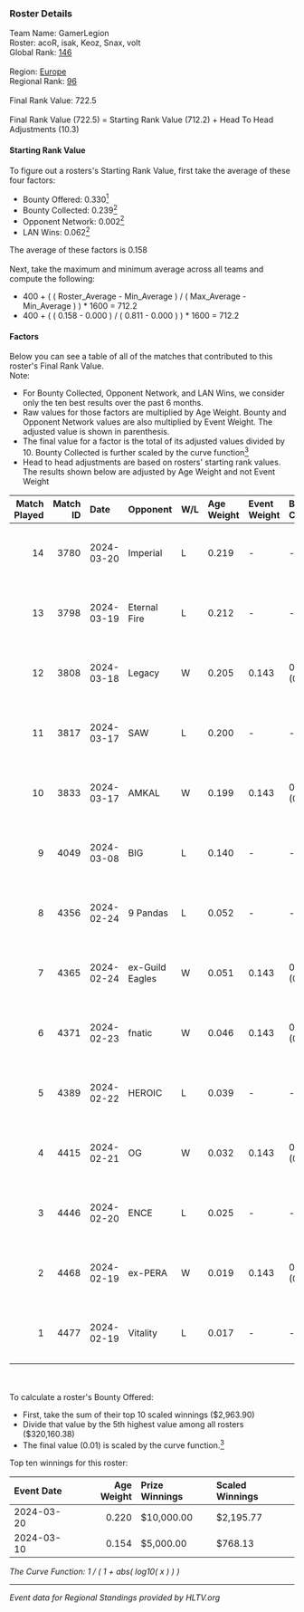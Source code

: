 ### Roster Details<br />
Team Name: GamerLegion<br />
Roster: acoR, isak, Keoz, Snax, volt<br />
Global Rank: [146](../standings_global_2024_08_14.md)<br />
<br />
Region: [Europe]( ../standings_europe_2024_08_14.md)<br />
Regional Rank: [96]( ../standings_europe_2024_08_14.md)<br />
<br />
Final Rank Value:  722.5<br />
<br />
Final Rank Value (722.5) = Starting Rank Value (712.2) + Head To Head Adjustments (10.3)<br />

#### Starting Rank Value<br />
To figure out a rosters's Starting Rank Value, first take the average of these four factors:<br />
- Bounty Offered: 0.330[<sup>1</sup>](#table2)
- Bounty Collected: 0.239[<sup>2</sup>](#table1)
- Opponent Network: 0.002[<sup>2</sup>](#table1)
- LAN Wins: 0.062[<sup>2</sup>](#table1)

The average of these factors is 0.158<br />
<br />
Next, take the maximum and minimum average across all teams and compute the following:<br />
- 400 + ( ( Roster_Average - Min_Average ) / ( Max_Average - Min_Average ) ) * 1600 = 712.2
- 400 + ( ( 0.158 - 0.000 ) / ( 0.811 - 0.000 ) ) * 1600 = 712.2


#### Factors<br />
Below you can see a table of all of the matches that contributed to this roster's Final Rank Value.<br />
Note:<br />

- For Bounty Collected, Opponent Network, and LAN Wins, we consider only the ten best results over the past 6 months.
- Raw values for those factors are multiplied by Age Weight. Bounty and Opponent Network values are also multiplied by Event Weight. The adjusted value is shown in parenthesis.
- The final value for a factor is the total of its adjusted values divided by 10. Bounty Collected is further scaled by the curve function[<sup>3</sup>](#curveFunction)
- Head to head adjustments are based on rosters' starting rank values. The results shown below are adjusted by Age Weight and not Event Weight
<span id="table1"></span><br />


| Match Played | Match ID | Date       | Opponent        | W/L | Age Weight | Event Weight | Bounty Collected | Opponent Network | LAN Wins  | H2H Adj. | Roster                       |
| -: | -: | :- | :- | :- | :- | :- | :- | :- | :- | -: | :- |
|           14 |     3780 | 2024-03-20 | Imperial        | L   | 0.219      | -            | -                | -                | -         |    -0.50 | acoR, isak, Keoz, Snax, volt |
|           13 |     3798 | 2024-03-19 | Eternal Fire    | L   | 0.212      | -            | -                | -                | -         |    -0.04 | acoR, isak, Keoz, Snax, volt |
|           12 |     3808 | 2024-03-18 | Legacy          | W   | 0.205      | 0.143        | 0.114 (0.003)    | 0.591 (0.017)    | 1 (0.205) |     5.15 | acoR, isak, Keoz, Snax, volt |
|           11 |     3817 | 2024-03-17 | SAW             | L   | 0.200      | -            | -                | -                | -         |    -0.09 | acoR, isak, Keoz, Snax, volt |
|           10 |     3833 | 2024-03-17 | AMKAL           | W   | 0.199      | 0.143        | 0.007 (0.000)    | 0.005 (0.000)    | 1 (0.199) |     2.69 | acoR, isak, Keoz, Snax, volt |
|            9 |     4049 | 2024-03-08 | BIG             | L   | 0.140      | -            | -                | -                | -         |    -0.17 | acoR, isak, Keoz, Snax, volt |
|            8 |     4356 | 2024-02-24 | 9 Pandas        | L   | 0.052      | -            | -                | -                | -         |    -0.30 | acoR, isak, Keoz, Snax, volt |
|            7 |     4365 | 2024-02-24 | ex-Guild Eagles | W   | 0.051      | 0.143        | 0.006 (0.000)    | 0.180 (0.001)    | 1 (0.051) |     0.94 | acoR, isak, Keoz, Snax, volt |
|            6 |     4371 | 2024-02-23 | fnatic          | W   | 0.046      | 0.143        | 0.352 (0.002)    | 0.639 (0.004)    | 1 (0.046) |     1.42 | acoR, isak, Keoz, Snax, volt |
|            5 |     4389 | 2024-02-22 | HEROIC          | L   | 0.039      | -            | -                | -                | -         |    -0.02 | acoR, isak, Keoz, Snax, volt |
|            4 |     4415 | 2024-02-21 | OG              | W   | 0.032      | 0.143        | 0.121 (0.001)    | 0.101 (0.000)    | 1 (0.032) |     0.79 | acoR, isak, Keoz, Snax, volt |
|            3 |     4446 | 2024-02-20 | ENCE            | L   | 0.025      | -            | -                | -                | -         |    -0.02 | acoR, isak, Keoz, Snax, volt |
|            2 |     4468 | 2024-02-19 | ex-PERA         | W   | 0.019      | 0.143        | 0.044 (0.000)    | 0.449 (0.001)    | 1 (0.019) |     0.45 | acoR, isak, Keoz, Snax, volt |
|            1 |     4477 | 2024-02-19 | Vitality        | L   | 0.017      | -            | -                | -                | -         |    -0.00 | acoR, isak, Keoz, Snax, volt |

<br />
<span id="table2"></span><br />
To calculate a roster's Bounty Offered:<br />

- First, take the sum of their top 10 scaled winnings ($2,963.90)
- Divide that value by the 5th highest value among all rosters ($320,160.38)
- The final value (0.01) is scaled by the curve function.[<sup>3</sup>](#curveFunction)

Top ten winnings for this roster:<br />

| Event Date | Age Weight | Prize Winnings | Scaled Winnings |
| :- | -: | :- | :- |
| 2024-03-20 |      0.220 | $10,000.00     | $2,195.77       |
| 2024-03-10 |      0.154 | $5,000.00      | $768.13         |


<span id="curveFunction"></span>_The Curve Function: 1 / ( 1 + abs( log10( x ) ) )_<br />

---
_Event data for Regional Standings provided by HLTV.org_<br />
